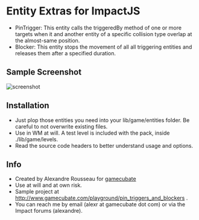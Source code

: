 # Entity Extras for ImpactJS #

* PinTrigger: This entity calls the triggeredBy method of one or more
  targets when it and another entity of a specific collision type overlap at
  the almost-same position.
* Blocker: This entity stops the movement of all all triggering entities
  and releases them after a specified duration.

## Sample Screenshot
![screenshot](https://github.com/gamecubate/entity-extras-1/raw/master/media/wm_screenshot.png)

## Installation
* Just plop those entities you need into your lib/game/entities folder. Be
  careful to not overwrite existing files.
* Use in WM at will. A test level is included with the pack, inside
  ./lib/game/levels.
* Read the source code headers to better understand usage and options.

## Info
* Created by Alexandre Rousseau for [gamecubate](http://www.gamecubate.com)
* Use at will and at own risk.
* Sample project at http://www.gamecubate.com/playground/pin_triggers_and_blockers .
* You can reach me by email (alexr at gamecubate dot com) or via the Impact
  forums (alexandre).
